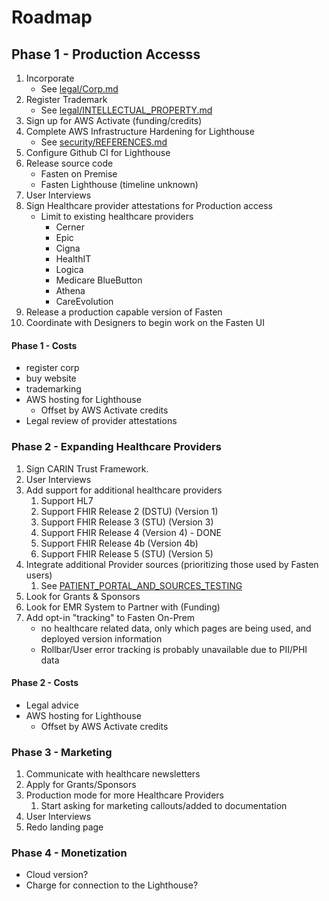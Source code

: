 # Roadmap


## Phase 1 - Production Accesss

1. Incorporate
	- See [legal/Corp.md](./legal/Corp.md)
2. Register Trademark
	- See [legal/INTELLECTUAL_PROPERTY.md](legal/INTELLECTUAL_PROPERTY.md.md)
3. Sign up for AWS Activate (funding/credits)
4. Complete AWS Infrastructure Hardening for Lighthouse
	- See [security/REFERENCES.md](security/REFERENCES.md)
5. Configure Github CI for Lighthouse
6. Release source code
	- Fasten on Premise
	- Fasten Lighthouse (timeline unknown)
7. User Interviews
8. Sign Healthcare provider attestations for Production access
	- Limit to existing healthcare providers
		- Cerner
		- Epic
		- Cigna
		- HealthIT
		- Logica
		- Medicare BlueButton
		- Athena
		- CareEvolution
9. Release a production capable version of Fasten
10. Coordinate with Designers to begin work on the Fasten UI


#### Phase 1 - Costs
- register corp
- buy website
- trademarking
- AWS hosting for Lighthouse
	- Offset by AWS Activate credits
- Legal review of provider attestations

### Phase 2 - Expanding Healthcare Providers

1. Sign CARIN Trust Framework. 
2. User Interviews 
3. Add support for additional healthcare providers
	1. Support HL7
	2. Support FHIR Release 2 (DSTU) (Version 1)
	3. Support FHIR Release 3 (STU) (Version 3)
	4. Support FHIR Release 4 (Version 4) - DONE
	5. Support FHIR Release 4b (Version 4b)
	6. Support FHIR Release 5 (STU) (Version 5)
4. Integrate additional Provider sources (prioritizing those used by Fasten users)
	1. See [PATIENT_PORTAL_AND_SOURCES_TESTING](PATIENT_PORTAL_AND_SOURCES_TESTING.md)
5. Look for Grants & Sponsors
6. Look for EMR System to Partner with (Funding)
7. Add opt-in "tracking" to Fasten On-Prem
	- no healthcare related data, only which pages are being used, and deployed version information
	- Rollbar/User error tracking is probably unavailable due to PII/PHI data


#### Phase 2 - Costs 
- Legal advice
- AWS hosting for Lighthouse
	- Offset by AWS Activate credits


### Phase 3 - Marketing 
1. Communicate with healthcare newsletters
2. Apply for Grants/Sponsors
3. Production mode for more Healthcare Providers
	1. Start asking for marketing callouts/added to documentation
4. User Interviews
5. Redo landing page

### Phase 4 - Monetization
- Cloud version?
- Charge for connection to the Lighthouse?